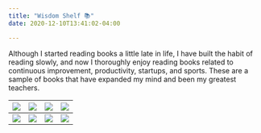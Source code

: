 ```yaml
---
title: "Wisdom Shelf 📚"
date: 2020-12-10T13:41:02-04:00 

---
```

Although I started reading books a little late in life, I have built the habit of reading slowly, and now I thoroughly enjoy reading books related to continuous improvement, productivity, startups, and sports. These are a sample of books that have expanded my mind and been my greatest teachers.



| [![](https://i.gr-assets.com/images/S/compressed.photo.goodreads.com/books/1545421684l/43306206._SY475_.jpg)](https://www.notion.so/The-Courage-to-be-disliked-43ce72de046b4a72aa5c638779b2352a) | [![](https://i.gr-assets.com/images/S/compressed.photo.goodreads.com/books/1554211384l/44770129._SY475_.jpg)](https://www.notion.so/Ultralearning-2507ce63b4564f0482a544749e31b1f1)  |[![](https://i.gr-assets.com/images/S/compressed.photo.goodreads.com/books/1436742344l/18770267._SY475_.jpg)](https://www.notion.so/Make-It-Stick-3cba03539ae4407cbe864075426c58a4) | [![](https://i.gr-assets.com/images/S/compressed.photo.goodreads.com/books/1344266315l/3228917.jpg)](https://www.notion.so/Outliers-58d6160d1453405eb6d289248a8bb374)|
|:----------:|------------|------------| ---------------- |
| [![](https://i.gr-assets.com/images/S/compressed.photo.goodreads.com/books/1447957962l/25744928._SY475_.jpg)](https://www.amazon.com/Deep-Work-Focused-Success-Distracted-ebook/dp/B00X47ZVXM/ref=sr_1_1crid=65TG600YC5WY&dchild=1&keywords=deep+work&qid=1607485271&s=digital-text&sprefix=deep+wo%2Cdigital-text%2C167&sr=1-1) |[![](https://i.gr-assets.com/images/S/compressed.photo.goodreads.com/books/1535115320l/40121378._SY475_.jpg)](https://www.amazon.com/Atomic-Habits-Proven-Build-Break/dp/0735211299/ref=sr_1_1?crid=3SZJRBQYCVTHC&dchild=1&keywords=atomic+habits&qid=1607630710&s=books&sprefix=atomic%2Cstripbooks%2C204&sr=1-1) | [![](https://i.gr-assets.com/images/S/compressed.photo.goodreads.com/books/1520606917l/33413968.jpg)](https://www.amazon.com/Soul-Basketball-Showdown-Between-LeBron/dp/0547746512/ref=sr_1_2?crid=VE8VZLMU5XDN&dchild=1&keywords=the+soul+of+basketball+by+ian+thomsen&qid=1607485357&sprefix=the+soul+of+basketb%2Cdigital-text%2C188&sr=8-2)  | [![](https://i.gr-assets.com/images/S/compressed.photo.goodreads.com/books/1388189325l/43877.jpg)](https://www.amazon.com/Monk-Who-Sold-His-Ferrari/dp/0062515675/ref=sr_1_1?crid=3A0E32C8SLZ8P&dchild=1&keywords=the+monk+who+sold+his+ferrari+by+robin+sharma&qid=1607633084&sprefix=the+monk+who+%2Caps%2C178&sr=8-1)|

